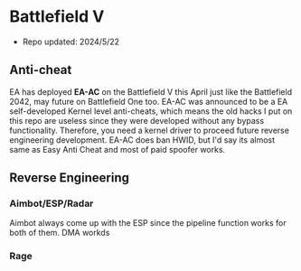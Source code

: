 # Battlefield V
- Repo updated: 2024/5/22
## Anti-cheat
EA has deployed **EA-AC** on the Battlefield V this April just like the Battlefield 2042, may future on Battlefield One too. EA-AC was announced to be a EA self-developed Kernel level anti-cheats, which means the old hacks I put on this repo are useless since they were developed without any bypass functionality. Therefore, you need a kernel driver to proceed future reverse engineering development.
EA-AC does ban HWID, but I'd say its almost same as Easy Anti Cheat and most of paid spoofer works.
## Reverse Engineering
### Aimbot/ESP/Radar
Aimbot always come up with the ESP since the pipeline function works for both of them. DMA workds

### Rage